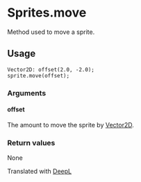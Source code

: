 # Sprites.move

Method used to move a sprite.

## Usage

```
Vector2D: offset(2.0, -2.0);
sprite.move(offset);
```

### Arguments

#### offset

The amount to move the sprite by [Vector2D](/lib/math/vec2).

### Return values

None

Translated with [DeepL](https://www.deepl.com/translator)